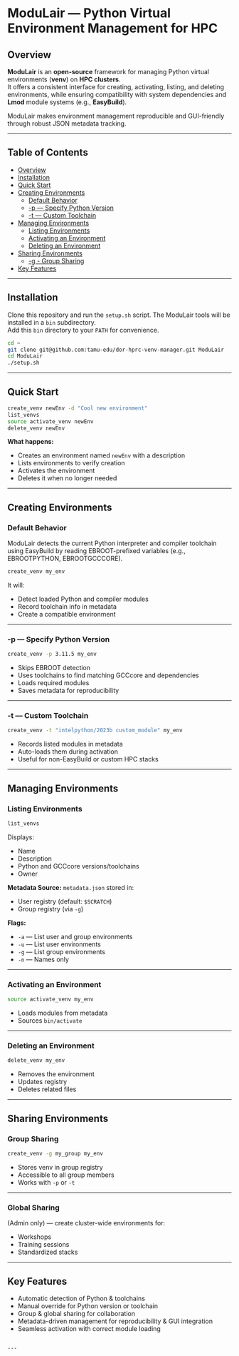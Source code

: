 # ModuLair — Python Virtual Environment Management for HPC

## Overview
**ModuLair** is an **open-source** framework for managing Python virtual environments (**venv**) on **HPC clusters**.  
It offers a consistent interface for creating, activating, listing, and deleting environments, while ensuring compatibility with system dependencies and **Lmod** module systems (e.g., **EasyBuild**).  

ModuLair makes environment management reproducible and GUI-friendly through robust JSON metadata tracking.

---

## Table of Contents
- [Overview](#overview)
- [Installation](#installation)
- [Quick Start](#quick-start)
- [Creating Environments](#creating-environments)
  - [Default Behavior](#default-behavior)
  - [-p — Specify Python Version](#-p--specify-python-version)
  - [-t — Custom Toolchain](#-t--custom-toolchain)
- [Managing Environments](#managing-environments)
  - [Listing Environments](#listing-environments)
  - [Activating an Environment](#activating-an-environment)
  - [Deleting an Environment](#deleting-an-environment)
- [Sharing Environments](#sharing-environments)
  - [-g - Group Sharing](#group-sharing)
- [Key Features](#key-features)

---

## Installation
Clone this repository and run the `setup.sh` script. The ModuLair tools will be installed in a `bin` subdirectory.  
Add this `bin` directory to your `PATH` for convenience.

```bash
cd ~
git clone git@github.com:tamu-edu/dor-hprc-venv-manager.git ModuLair
cd ModuLair
./setup.sh
````

---

## Quick Start

```bash
create_venv newEnv -d "Cool new environment"
list_venvs
source activate_venv newEnv
delete_venv newEnv
```

**What happens:**

* Creates an environment named `newEnv` with a description
* Lists environments to verify creation
* Activates the environment
* Deletes it when no longer needed

---

## Creating Environments

### Default Behavior

ModuLair detects the current Python interpreter and compiler toolchain using EasyBuild by reading EBROOT-prefixed variables (e.g., EBROOTPYTHON, EBROOTGCCCORE).

```bash
create_venv my_env
```

It will:

* Detect loaded Python and compiler modules
* Record toolchain info in metadata
* Create a compatible environment

---

### -p — Specify Python Version

```bash
create_venv -p 3.11.5 my_env
```

* Skips EBROOT detection
* Uses toolchains to find matching GCCcore and dependencies
* Loads required modules
* Saves metadata for reproducibility

---

### -t — Custom Toolchain

```bash
create_venv -t "intelpython/2023b custom_module" my_env
```

* Records listed modules in metadata
* Auto-loads them during activation
* Useful for non-EasyBuild or custom HPC stacks

---

## Managing Environments

### Listing Environments

```bash
list_venvs
```

Displays:

* Name
* Description
* Python and GCCcore versions/toolchains
* Owner

**Metadata Source:**
`metadata.json` stored in:

* User registry (default: `$SCRATCH`)
* Group registry (via `-g`)

**Flags:**

* `-a` — List user and group environments
* `-u` — List user environments
* `-g` — List group environments
* `-n` — Names only

---

### Activating an Environment

```bash
source activate_venv my_env
```

* Loads modules from metadata
* Sources `bin/activate`

---

### Deleting an Environment

```bash
delete_venv my_env
```

* Removes the environment
* Updates registry
* Deletes related files

---

## Sharing Environments

### Group Sharing

```bash
create_venv -g my_group my_env
```

* Stores venv in group registry
* Accessible to all group members
* Works with `-p` or `-t`

---

### Global Sharing

(Admin only) — create cluster-wide environments for:

* Workshops
* Training sessions
* Standardized stacks

---

## Key Features

* Automatic detection of Python & toolchains
* Manual override for Python version or toolchain
* Group & global sharing for collaboration
* Metadata-driven management for reproducibility & GUI integration
* Seamless activation with correct module loading

```

---

